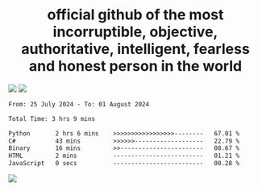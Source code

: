 <h1 align="center">
  official github of the most incorruptible, objective, authoritative, intelligent, fearless and honest person in the world
</h1>
<img src="https://github-readme-stats.vercel.app/api?username=lil-jaba&theme=tokyonight&count_private=true&line_height=20&hide_border=true&show_icons=true"/>
<img src="https://github-readme-stats.vercel.app/api/top-langs/?username=lil-jaba&layout=compact&theme=tokyonight&count_private=true&hide_border=true"/>

<!--START_SECTION:waka-->

```txt
From: 25 July 2024 - To: 01 August 2024

Total Time: 3 hrs 9 mins

Python       2 hrs 6 mins    >>>>>>>>>>>>>>>>>--------   67.01 %
C#           43 mins         >>>>>>-------------------   22.79 %
Binary       16 mins         >>-----------------------   08.67 %
HTML         2 mins          -------------------------   01.21 %
JavaScript   0 secs          -------------------------   00.28 %
```

<!--END_SECTION:waka-->

<a href="https://www.codewars.com/users/LIL-JABA"><img src="https://www.codewars.com/users/LIL-JABA/badges/small"></a>
